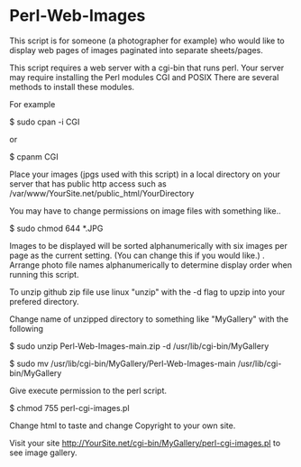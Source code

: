 # Perl-Web-Images

This script is for someone (a photographer for example) who would like to display web pages of images paginated into separate sheets/pages.

This script requires a web server with a cgi-bin that runs perl.  Your server may require installing the Perl modules CGI and POSIX
There are several methods to install these modules.


For example

$ sudo cpan -i CGI 

or 

$ cpanm CGI


Place your images (jpgs used with this script) in a local directory on your server that has public http access such as /var/www/YourSite.net/public_html/YourDirectory

You may have to change permissions on image files with something like..

$ sudo chmod 644 *.JPG

Images to be displayed will be sorted alphanumerically with six images per page as the current setting. (You can change this if you would like.)
.
Arrange photo file names alphanumerically to determine display order when running this script.

To unzip github zip file use linux "unzip" with the -d flag to upzip into your prefered directory.

Change name of unzipped directory to something like "MyGallery" with the following

$ sudo unzip Perl-Web-Images-main.zip -d /usr/lib/cgi-bin/MyGallery

$ sudo mv /usr/lib/cgi-bin/MyGallery/Perl-Web-Images-main /usr/lib/cgi-bin/MyGallery

Give execute permission to the perl script.

$ chmod 755 perl-cgi-images.pl

Change html to taste and change Copyright to your own site.

Visit your site  http://YourSite.net/cgi-bin/MyGallery/perl-cgi-images.pl to see image gallery.
